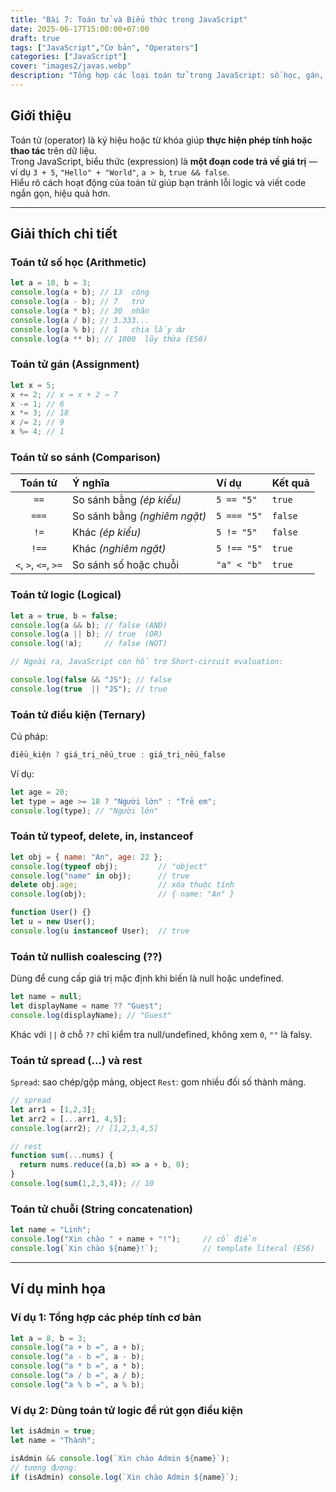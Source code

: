 ```yaml
---
title: "Bài 7: Toán tử và Biểu thức trong JavaScript"
date: 2025-06-17T15:00:00+07:00
draft: true
tags: ["JavaScript","Cơ bản", "Operators"]
categories: ["JavaScript"]
cover: "images2/javas.webp"
description: "Tổng hợp các loại toán tử trong JavaScript: số học, gán, so sánh, logic, điều kiện, typeof, nullish coalescing, spread/rest và các ví dụ minh họa cụ thể."
---
```


## Giới thiệu
Toán tử (operator) là ký hiệu hoặc từ khóa giúp **thực hiện phép tính hoặc thao tác** trên dữ liệu.  
Trong JavaScript, biểu thức (expression) là **một đoạn code trả về giá trị** — ví dụ `3 + 5`, `"Hello" + "World"`, `a > b`, `true && false`.  
Hiểu rõ cách hoạt động của toán tử giúp bạn tránh lỗi logic và viết code ngắn gọn, hiệu quả hơn.

---

## Giải thích chi tiết

### Toán tử số học (Arithmetic)
```javascript
let a = 10, b = 3;
console.log(a + b); // 13  cộng
console.log(a - b); // 7   trừ
console.log(a * b); // 30  nhân
console.log(a / b); // 3.333...
console.log(a % b); // 1   chia lấy dư
console.log(a ** b); // 1000  lũy thừa (ES6)
```
### Toán tử gán (Assignment)
```javascript
let x = 5;
x += 2; // x = x + 2 → 7
x -= 1; // 6
x *= 3; // 18
x /= 2; // 9
x %= 4; // 1
```
### Toán tử so sánh (Comparison)
| Toán tử | Ý nghĩa | Ví dụ | Kết quả |
|:-------:|:--------|:------|:--------|
| `==` | So sánh bằng *(ép kiểu)* | `5 == "5"` | `true` |
| `===` | So sánh bằng *(nghiêm ngặt)* | `5 === "5"` | `false` |
| `!=` | Khác *(ép kiểu)* | `5 != "5"` | `false` |
| `!==` | Khác *(nghiêm ngặt)* | `5 !== "5"` | `true` |
| `<`, `>`, `<=`, `>=` | So sánh số hoặc chuỗi | `"a" < "b"` | `true` |

### Toán tử logic (Logical)
```javascript
let a = true, b = false;
console.log(a && b); // false (AND)
console.log(a || b); // true  (OR)
console.log(!a);     // false (NOT)

// Ngoài ra, JavaScript còn hỗ trợ Short-circuit evaluation:

console.log(false && "JS"); // false
console.log(true  || "JS"); // true
```

### Toán tử điều kiện (Ternary)
Cú pháp: 
```javascript 
điều_kiện ? giá_trị_nếu_true : giá_trị_nếu_false
```
Ví dụ:
```javascript
let age = 20;
let type = age >= 18 ? "Người lớn" : "Trẻ em";
console.log(type); // "Người lớn"
```

### Toán tử typeof, delete, in, instanceof
```javascript
let obj = { name: "An", age: 22 };
console.log(typeof obj);         // "object"
console.log("name" in obj);      // true
delete obj.age;                  // xóa thuộc tính
console.log(obj);                // { name: "An" }

function User() {}
let u = new User();
console.log(u instanceof User);  // true
```

### Toán tử nullish coalescing (??)
Dùng để cung cấp giá trị mặc định khi biến là null hoặc undefined.
```javascript
let name = null;
let displayName = name ?? "Guest";
console.log(displayName); // "Guest"
```
Khác với `||` ở chỗ `??` chỉ kiểm tra null/undefined, không xem `0`, `""` là falsy.

### Toán tử spread (...) và rest
`Spread`: sao chép/gộp mảng, object
`Rest`: gom nhiều đối số thành mảng.
```javascript
// spread
let arr1 = [1,2,3];
let arr2 = [...arr1, 4,5];
console.log(arr2); // [1,2,3,4,5]

// rest
function sum(...nums) {
  return nums.reduce((a,b) => a + b, 0);
}
console.log(sum(1,2,3,4)); // 10
```

### Toán tử chuỗi (String concatenation)
```javascript 
let name = "Linh";
console.log("Xin chào " + name + "!");     // cổ điển
console.log(`Xin chào ${name}!`);          // template literal (ES6)
```

---

## Ví dụ minh họa
### Ví dụ 1: Tổng hợp các phép tính cơ bản
```javascript
let a = 8, b = 3;
console.log("a + b =", a + b);
console.log("a - b =", a - b);
console.log("a * b =", a * b);
console.log("a / b =", a / b);
console.log("a % b =", a % b);
```

### Ví dụ 2: Dùng toán tử logic để rút gọn điều kiện
```javascript
let isAdmin = true;
let name = "Thành";

isAdmin && console.log(`Xin chào Admin ${name}`);
// tương đương:
if (isAdmin) console.log(`Xin chào Admin ${name}`);
```